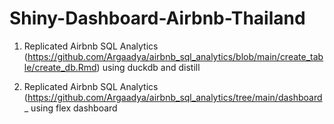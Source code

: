 # Shiny-Dashboard-Airbnb-Thailand

1. Replicated Airbnb SQL Analytics (https://github.com/Argaadya/airbnb_sql_analytics/blob/main/create_table/create_db.Rmd)
using duckdb and distill

2. Replicated Airbnb SQL Analytics (https://github.com/Argaadya/airbnb_sql_analytics/tree/main/dashboard_
using flex dashboard
